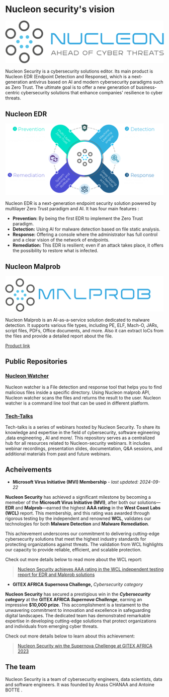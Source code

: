 # Nucleon security's vision
<p align="center">
  <img src="./LOGO-VF.png" alt="Example Image" title="This is an example image"/>
</p>
Nucleon Security is a cybersecurity solutions editor. Its main product is Nucleon EDR (Endpoint Detection and Response), which is a next-generation antivirus based on AI and modern cybersecurity paradigms such as Zero Trust. The ultimate goal is to offer a new generation of business-centric cybersecurity solutions that enhance companies' resilience to cyber threats.

## Nucleon EDR
<p align="center">
  <img src="./EDR.png" alt="Example Image" title="This is an example image"/>
</p>
Nucleon EDR is a next-generation endpoint security solution powered by multilayer Zero Trust paradigm and AI. It has four main features :

- **Prevention:** By being the first EDR to implement the Zero Trust paradigm.
- **Detection:** Using AI for malware detection based on file static analysis.
- **Response:** Offering a console where the administrator has full control and a clear vision of the network of endpoints.
- **Remediation:** This EDR is resilient; even if an attack takes place, it offers the possibility to restore what is infected.

## Nucleon Malprob
<p align="center">
  <img src="./malprob.png" alt="Example Image" title="This is an example image"/>
</p>
Nucleon Malprob is an AI-as-a-service solution dedicated to malware detection. It supports various file types, including PE, ELF, Mach-O, JARs, script files, PDFs, Office documents, and more. Also it can extract IoCs from the files and provide a detailed report about the file. 

[Product link](https://malprob.io/)

## Public Repositories
### [Nucleon Watcher](https://github.com/nucleonsecurity/nucleon-watcher)
Nucleon watcher is a File detection and response tool that helps you to find malicious files inside a specific directory. Using Nucleon malprob API, Nucleon watcher scans the files and returns the result to the user. Nucleon watcher is a command line tool that can be used in different platform.

### [Tech-Talks](https://github.com/nucleonsecurity/tech-talks)
Tech-talks is a series of webinars hosted by Nucleon Security. To share its knowledge and expertise in the field of cybersecurity, software egineering ,data engineering , AI and more/. This repository serves as a centralized hub for all resources related to Nucleon-security webinars. It includes webinar recordings, presentation slides, documentation, Q&A sessions, and additional materials from past and future webinars.

## Acheivements

- **Microsoft Virus Initiative (MVI) Membership** - *last updated: 2024-09-22*

**Nucleon Security** has achieved a significant milestone by becoming a memeber of the **Microsoft Virus Initiative (MVI)**, after both our solutions—**EDR** and **Malprob**—earned the highest **AAA rating** in the **West Coast Labs (WCL)** report. This membership, and this rating was awarded through rigorous testing by the independent and renowned **WCL**, validates our technologies for both **Malware Detection** and **Malware Remediation**.  

This achievement underscores our commitment to delivering cutting-edge cybersecurity solutions that meet the highest industry standards for protecting organizations against threats. The validation from WCL highlights our capacity to provide reliable, efficient, and scalable protection.  

Check out more details below to read more about the WCL report:  

> [Nucleon Security achieves AAA rating in the WCL independent testing report for EDR and Malprob solutions](https://www.westcoastlabs.com/wclvalid/nucleon)  

- **GITEX AFRICA Supernova Challenge,** *Cybersecurity category*

**Nucleon Security** has secured a prestigious win in the ***Cybersecurity category*** at the **GITEX AFRICA *Supernova Challenge***, earning an impressive **$10,000 prize**. This accomplishment is a testament to the unwavering commitment to innovation and excellence in safeguarding digital landscapes. The dedicated team has demonstrated remarkable expertise in developing cutting-edge solutions that protect organizations and individuals from emerging cyber threats.

Check out more details below to learn about this achievement:

> [Nucleon Security win the Supernova Chellenge at GITEX AFRICA 2023](https://www.linkedin.com/posts/nucleon-security_supernova-cybersecurity-solutions-activity-7074376991474376704-7LTj)

## The team
Nucleon Security is a team of cybersecurity engineers, data scientists, data and software engineers. It was founded by Anass CHANAA and Antoine BOTTE .

